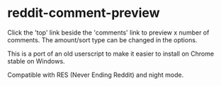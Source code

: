 reddit-comment-preview
======================

Click the 'top' link beside the 'comments' link to preview x number of comments. The amount/sort type can be changed in the options.

This is a port of an old userscript to make it easier to install on Chrome stable on Windows.

Compatible with RES (Never Ending Reddit) and night mode.